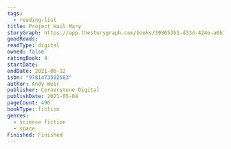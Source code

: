 ```yaml
---
tags:
  - reading-list
title: Project Hail Mary
storyGraph: https://app.thestorygraph.com/books/398653b1-d33d-424e-a0b1-14bd44729035
goodReads:
readType: digital
owned: false
ratingBook: 4
startDate:
endDate: 2021-06-12
isbn: "9781473582583"
author: Andy Weir
publisher: Cornerstone Digital
publishDate: 2021-05-04
pageCount: 496
bookType: fiction
genres:
  - science fiction
  - space
Finished: Finished
---
```

